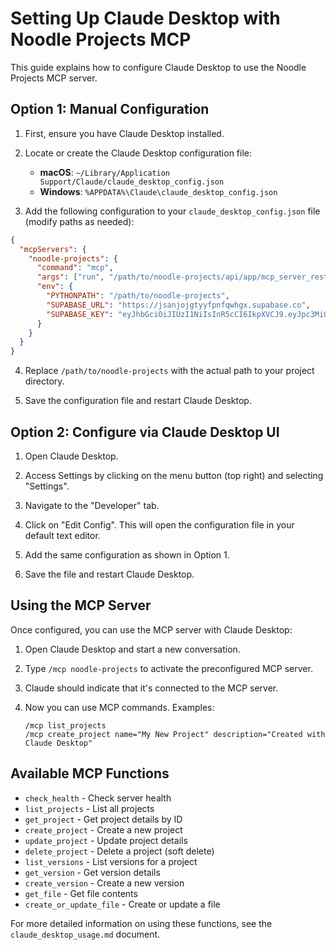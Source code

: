 # Setting Up Claude Desktop with Noodle Projects MCP

This guide explains how to configure Claude Desktop to use the Noodle Projects MCP server.

## Option 1: Manual Configuration

1. First, ensure you have Claude Desktop installed.

2. Locate or create the Claude Desktop configuration file:
   - **macOS**: `~/Library/Application Support/Claude/claude_desktop_config.json`
   - **Windows**: `%APPDATA%\Claude\claude_desktop_config.json`

3. Add the following configuration to your `claude_desktop_config.json` file (modify paths as needed):

```json
{
  "mcpServers": {
    "noodle-projects": {
      "command": "mcp",
      "args": ["run", "/path/to/noodle-projects/api/app/mcp_server_rest.py"],
      "env": {
        "PYTHONPATH": "/path/to/noodle-projects",
        "SUPABASE_URL": "https://jsanjojgtyyfpnfqwhgx.supabase.co",
        "SUPABASE_KEY": "eyJhbGciOiJIUzI1NiIsInR5cCI6IkpXVCJ9.eyJpc3MiOiJzdXBhYmFzZSIsInJlZiI6ImpzYW5qb2pndHl5ZnBuZnF3aGd4Iiwicm9sZSI6InNlcnZpY2Vfcm9sZSIsImlhdCI6MTc0MTAyMjQyNiwiZXhwIjoyMDU2NTk4NDI2fQ.vVA1epNT0gGPCdoFfmmN0eIAhqKsVeujrc80qMyABJM"
      }
    }
  }
}
```

4. Replace `/path/to/noodle-projects` with the actual path to your project directory.

5. Save the configuration file and restart Claude Desktop.

## Option 2: Configure via Claude Desktop UI

1. Open Claude Desktop.

2. Access Settings by clicking on the menu button (top right) and selecting "Settings".

3. Navigate to the "Developer" tab.

4. Click on "Edit Config". This will open the configuration file in your default text editor.

5. Add the same configuration as shown in Option 1.

6. Save the file and restart Claude Desktop.

## Using the MCP Server

Once configured, you can use the MCP server with Claude Desktop:

1. Open Claude Desktop and start a new conversation.

2. Type `/mcp noodle-projects` to activate the preconfigured MCP server.

3. Claude should indicate that it's connected to the MCP server.

4. Now you can use MCP commands. Examples:
   ```
   /mcp list_projects
   /mcp create_project name="My New Project" description="Created with Claude Desktop"
   ```

## Available MCP Functions

- `check_health` - Check server health
- `list_projects` - List all projects
- `get_project` - Get project details by ID 
- `create_project` - Create a new project
- `update_project` - Update project details
- `delete_project` - Delete a project (soft delete)
- `list_versions` - List versions for a project
- `get_version` - Get version details
- `create_version` - Create a new version
- `get_file` - Get file contents
- `create_or_update_file` - Create or update a file

For more detailed information on using these functions, see the `claude_desktop_usage.md` document.